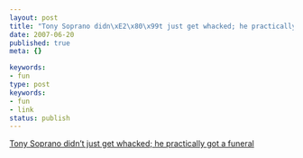 ```yaml
---
layout: post
title: "Tony Soprano didn\xE2\x80\x99t just get whacked; he practically got a funeral"
date: 2007-06-20
published: true
meta: {}

keywords:
- fun
type: post
keywords:
- fun
- link
status: publish
---
```

[Tony Soprano didn’t just get whacked; he practically got a funeral ](http://www.bobharris.com/content/view/1406/1/)<br />
